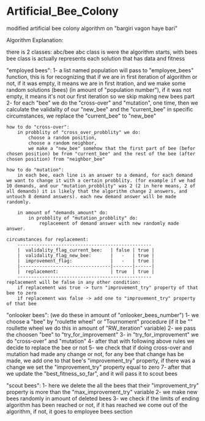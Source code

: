 # Artificial_Bee_Colony
modified artificial bee colony algorithm on "bargiri vagon haye bari"

Algorithm Explanation:

there is 2 classes: abc/bee
abc class is were the algorithm starts, with bees
bee class is actually represents each solution that has data and fitness

"employed bees":
1- a list named population will pass to "employee_bees" function, this is for recognizing that if we are in first iteration of algorithm or not, if it was empty, it means we are in first itration, and we make some random solutions (bees) (in amount of "population number"), if it was not empty, it means it's not our first iteration so we skip making new bees part
2- for each "bee" we do the "cross-over" and "mutation", one time, then we calculate the validality of our "new_bee" and the "current_bee" in specific circumstances, we replace the "current_bee" to "new_bee"

    how to do "cross-over":
        in probblity of "cross_over_probblity" we do:
            choose a random position,
            choose a random neighbor,
            we make a "new_bee" somehow that the first part of bee (befor chosen position) be from "current_bee" and the rest of the bee (after chosen position) from "neighbor_bee"

    how to do "mutation":
        in each bee, each line is an answer to a demand, for each demand we want to change it with a certain probblity. (for example if we had 10 demands, and our "mutation_probblity" was 2 (2 in here means, 2 of all demands) it is likely that the algorithm change 2 answers, and untouch 8 demand answers). each new demand answer will be made randomly.

        in amount of "demands_amount" do:
            in probblity of "mutation_probblity" do:
                replacement of demand answer with new randomly made answer.

    circumstances for replacement:
        -------------------------------------------------
        |  validality_flag_current_bee:   | false | true |
        |  validality_flag_new_bee:       |   -   | true |
        |  improvement_flag:              |   -   | true |
        |---------------------------------|-------|------|
        |  replacement:                   | true  | true |
        -------------------------------------------------
    replacement will be false in any other condition:
        if replacement was true -> turn "improvement_try" property of that bee to zero
        if replacement was false -> add one to "improvement_try" property of that bee


"onlooker bees": (we do these in amount of "onlooker_bees_number")
1- we choose a "bee" by "roulette wheel" or "Tournoment" procedure (if it be "" roullette wheel we do this in amount of "RW_iteration" variable) 
2- we pass the choosen "bee" to "try_for_improvement"
3- in "try_for_improvement" we do "cross-over" and "mutation"
4- after that with following above rules we decide to replace the bee or not
5- we check that if doing cross-over and mutation had made any change or not, for any bee that change has be made, we add one to that bee's "improvement_try" property, if there was a change we set the "improvement_try" property equal to zero
7- after that we update the "best_fitness_so_far", and it will pass it to scout bees

"scout bees":
1- here we delete the all the bees that their "improvement_try" property is more than the "max_improvement_try" variable
2- we make new bees randomly in amount of deleted bees
3- we check if the limits of ending algorithm has been reached or not, if it has reached we come out of the algorithm, if not, it goes to employee bees section